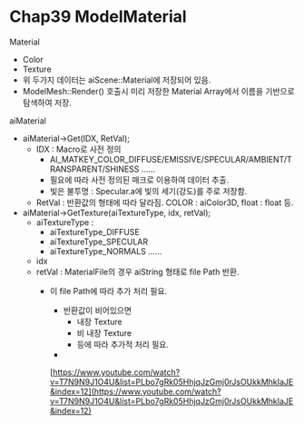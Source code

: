 # Chap39 ModelMaterial

Material 

- Color
- Texture
- 위 두가지 데이터는 aiScene::Material에 저장되어 있음.
- ModelMesh::Render() 호출시 미리 저장한 Material Array에서 이름을 기반으로 탐색하여 저장.

aiMaterial

- aiMaterial→Get(IDX, RetVal);
    - IDX : Macro로 사전 정의
        - AI_MATKEY_COLOR_DIFFUSE/EMISSIVE/SPECULAR/AMBIENT/TRANSPARENT/SHINESS ……
        - 필요에 따라 사전 정의된 매크로 이용하여 데이터 추출.
        - 빛은 불투명 : Specular.a에 빛의 세기(강도)를 주로 저장함.
    - RetVal : 반환값의 형태에 따라 달라짐. COLOR : aiColor3D, float : float 등.
- aiMaterial→GetTexture(aiTextureType, idx, retVal);
    - aiTextureType :
        - aiTextureType_DIFFUSE
        - aiTextureType_SPECULAR
        - aiTextureType_NORMALS ……
    - idx
    - retVal : MaterialFile의 경우 aiString 형태로 file Path 반환.
        - 이 file Path에 따라 추가 처리 필요.
            - 반환값이 비어있으면
                - 내장 Texture
                - 비 내장 Texture
                - 등에 따라 추가적 처리 필요.
            - 
            
            [https://www.youtube.com/watch?v=T7N9N9J1O4U&list=PLbo7gRk05HhjqJzGmj0rJsOUkkMhkIaJE&index=12](https://www.youtube.com/watch?v=T7N9N9J1O4U&list=PLbo7gRk05HhjqJzGmj0rJsOUkkMhkIaJE&index=12)